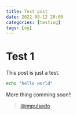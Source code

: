 ```yaml
---
title: Test post
date: 2022-08-12 20:00
categories: [testing]
tags: [og]
---
```


# Test 1
This post is just a test.

```bash
echo "hello world"
```

More thing comming soon!!

> [@impulsado](https://impulsado.org)
